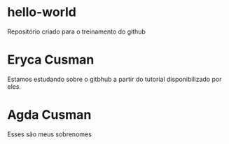 # hello-world
Repositório criado para o treinamento do github
# Eryca Cusman
Estamos estudando sobre o gitbhub a partir do tutorial disponibilizado por eles.
# Agda Cusman 
Esses são meus sobrenomes 
